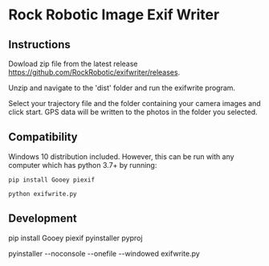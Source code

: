 # Rock Robotic Image Exif Writer

## Instructions

Dowload zip file from the latest release https://github.com/RockRobotic/exifwriter/releases.

Unzip and navigate to the 'dist' folder and run the exifwrite program.

Select your trajectory file and the folder containing your camera images and click start. GPS data will be written to the photos in the folder you selected.

## Compatibility

Windows 10 distribution included. However, this can be run with any computer which has python 3.7+ by running:

`pip install Gooey piexif`

`python exifwrite.py`

## Development

pip install Gooey piexif pyinstaller pyproj

pyinstaller --noconsole --onefile --windowed exifwrite.py